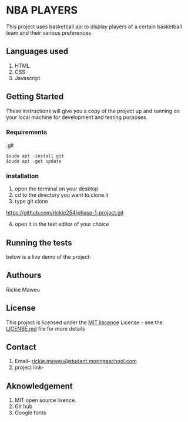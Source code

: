 # NBA PLAYERS
This project uses basketball api to display players of a certain basketball team and their various preferences
## Languages used
1. HTML
2. CSS
3. Javascript
## Getting Started

These instructions will give you a copy of the project up and running on
your local machine for development and testing purposes. 
### Requirements
 .git 

    $sudo apt -install git
    $sudo apt -get update
### installation
1. open the terminal on your desktop
2. cd to the directory you want to clone it
3. type git clone  

  https://github.com/rickie254/phase-1-project.git

4. open it in the text editor of your choice

## Running the tests
below is a live demo of the project:

## Authours
Rickie Maweu


## License

This project is licensed under the [MIT liscence](LICENSE.md)
License - see the [LICENSE.md](LICENSE.md) file for more
details
## Contact
1. Email- rickie.maweu@student.moringaschool.com
1. project link-
## Aknowledgement
1. MIT open source lisence.
2. Git hub 
3. Google fonts
